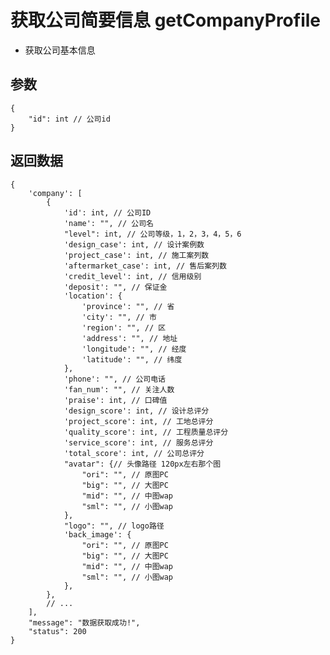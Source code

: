 # 获取公司简要信息 getCompanyProfile

- 获取公司基本信息

## 参数

    {
        "id": int // 公司id
    }

## 返回数据

    {
        'company': [
            {
                'id': int, // 公司ID
                'name': "", // 公司名
                "level": int, // 公司等级，1，2，3，4，5，6
                'design_case': int, // 设计案例数
                'project_case': int, // 施工案列数
                'aftermarket_case': int, // 售后案列数
                'credit_level': int, // 信用级别
                'deposit': "", // 保证金
                'location': {
                    'province': "", // 省
                    'city': "", // 市
                    'region': "", // 区
                    'address': "", // 地址
                    'longitude': "", // 经度
                    'latitude': "", // 纬度
                },
                'phone': "", // 公司电话
                'fan_num': "", // 关注人数
                'praise': int, // 口碑值
                'design_score': int, // 设计总评分
                'project_score': int, // 工地总评分
                'quality_score': int, // 工程质量总评分
                'service_score': int, // 服务总评分
                'total_score': int, // 公司总评分
                "avatar": {// 头像路径 120px左右那个图
                    "ori": "", // 原图PC
                    "big": "", // 大图PC
                    "mid": "", // 中图wap  
                    "sml": "", // 小图wap
                },
                "logo": "", // logo路径
                'back_image': {
                    "ori": "", // 原图PC
                    "big": "", // 大图PC
                    "mid": "", // 中图wap  
                    "sml": "", // 小图wap
                },
            },
            // ...
        ],
        "message": "数据获取成功!",
        "status": 200
    }